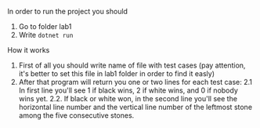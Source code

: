 In order to run the project you should
1. Go to folder lab1
2. Write `dotnet run`

How it works
1. First of all you should write name of file with test cases (pay attention, it's better to set this file in lab1 folder in order to find it easly)
2. After that program will return you one or two lines for each test case:
   2.1 In first line you'll see 1 if black wins, 2 if white wins, and 0 if nobody wins yet.
   2.2. If black or white won, in the second line you'll see the horizontal line number and the vertical line number of the leftmost stone among the five consecutive stones.
